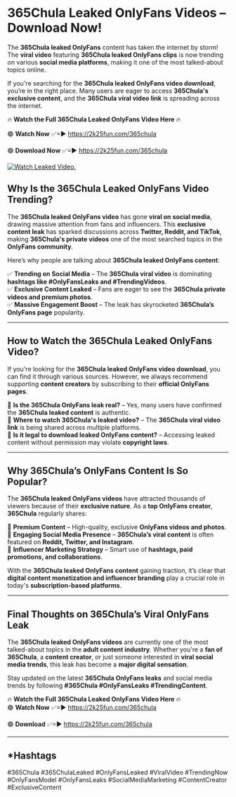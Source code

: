 # ﻿365Chula Leaked OnlyFans Videos – Download Now!

The **﻿365Chula leaked OnlyFans** content has taken the internet by storm! The **viral video** featuring **﻿365Chula leaked OnlyFans clips** is now trending on various **social media platforms**, making it one of the most talked-about topics online.  

If you're searching for the **﻿365Chula leaked OnlyFans video download**, you’re in the right place. Many users are eager to access **﻿365Chula's exclusive content**, and the **﻿365Chula viral video link** is spreading across the internet.  

🔥 **Watch the Full ﻿365Chula Leaked OnlyFans Video Here** 🔥  

🟢 **Watch Now** ✅=► https://2k25fun.com/365chula

🟢 **Download Now** ✅=► https://2k25fun.com/365chula

[![Watch Leaked Video.](https://miro.medium.com/v2/resize:fit:828/format:webp/1*cilzJN44JGOrTw9NJCrNHA.gif "Watch Leaked Video")](https://2k25fun.com/365chula)

## **Why Is the ﻿365Chula Leaked OnlyFans Video Trending?**  

The **﻿365Chula leaked OnlyFans video** has gone **viral on social media**, drawing massive attention from fans and influencers. This **exclusive content leak** has sparked discussions across **Twitter, Reddit, and TikTok**, making **﻿365Chula's private videos** one of the most searched topics in the **OnlyFans community**.  

Here’s why people are talking about **﻿365Chula leaked OnlyFans content**:  

✅ **Trending on Social Media** – The **﻿365Chula viral video** is dominating **hashtags like #OnlyFansLeaks and #TrendingVideos**.  
✅ **Exclusive Content Leaked** – Fans are eager to see the **﻿365Chula private videos and premium photos**.  
✅ **Massive Engagement Boost** – The leak has skyrocketed **﻿365Chula’s OnlyFans page** popularity.  

---

## **How to Watch the ﻿365Chula Leaked OnlyFans Video?**  

If you're looking for the **﻿365Chula leaked OnlyFans video download**, you can find it through various sources. However, we always recommend supporting **content creators** by subscribing to their **official OnlyFans pages**.  

🔹 **Is the ﻿365Chula OnlyFans leak real?** – Yes, many users have confirmed the **﻿365Chula leaked content** is authentic.  
🔹 **Where to watch ﻿365Chula's leaked video?** – The **﻿365Chula viral video link** is being shared across multiple platforms.  
🔹 **Is it legal to download leaked OnlyFans content?** – Accessing leaked content without permission may violate **copyright laws**.  

---

## **Why ﻿365Chula’s OnlyFans Content Is So Popular?**  

The **﻿365Chula leaked OnlyFans videos** have attracted thousands of viewers because of their **exclusive nature**. As a **top OnlyFans creator**, **﻿365Chula** regularly shares:  

📌 **Premium Content** – High-quality, exclusive **OnlyFans videos and photos**.  
📌 **Engaging Social Media Presence** – **﻿365Chula’s viral content** is often featured on **Reddit, Twitter, and Instagram**.  
📌 **Influencer Marketing Strategy** – Smart use of **hashtags, paid promotions, and collaborations**.  

With the **﻿365Chula leaked OnlyFans content** gaining traction, it’s clear that **digital content monetization and influencer branding** play a crucial role in today's **subscription-based platforms**.  

---

## **Final Thoughts on ﻿365Chula’s Viral OnlyFans Leak**  

The **﻿365Chula leaked OnlyFans videos** are currently one of the most talked-about topics in the **adult content industry**. Whether you're a **fan of ﻿365Chula**, a **content creator**, or just someone interested in **viral social media trends**, this leak has become a **major digital sensation**.  

Stay updated on the latest **﻿365Chula OnlyFans leaks** and social media trends by following **#﻿365Chula #OnlyFansLeaks #TrendingContent**.  

🔥 **Watch the Full ﻿365Chula Leaked OnlyFans Video Here** 🔥  
🟢 **Watch Now** ✅=► https://2k25fun.com/365chula

🟢 **Download** ✅=► https://2k25fun.com/365chula

---

## *Hashtags
#﻿365Chula #﻿365ChulaLeaked #OnlyFansLeaked #ViralVideo #TrendingNow #OnlyFansModel #OnlyFansLeaks #SocialMediaMarketing #ContentCreator #ExclusiveContent  